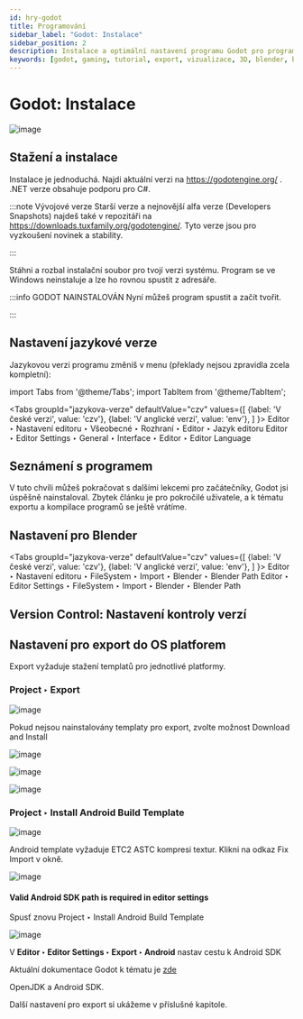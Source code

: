 ```yaml
---
id: hry-godot
title: Programování
sidebar_label: "Godot: Instalace"
sidebar_position: 2
description: Instalace a optimální nastavení programu Godot pro programování her
keywords: [godot, gaming, tutorial, export, vizualizace, 3D, blender, blender3d, instalace, nastavení, digitální modelování]
---
```


# Godot: Instalace

![image](./images/godot2.png)


## Stažení a instalace
Instalace je jednoduchá. Najdi aktuální verzi na https://godotengine.org/ . .NET verze obsahuje podporu pro C#.

:::note Vývojové verze
Starší verze a nejnovější alfa verze (Developers Snapshots) najdeš také v repozitáři na https://downloads.tuxfamily.org/godotengine/. 
Tyto verze jsou pro vyzkoušení novinek a stability.

:::

Stáhni a rozbal instalační soubor pro tvojí verzi systému.
Program se ve Windows neinstaluje a lze ho rovnou spustit z adresáře.

:::info GODOT NAINSTALOVÁN
Nyní můžeš program spustit a začít tvořit.

:::


## Nastavení jazykové verze
Jazykovou verzi programu změníš v menu (překlady nejsou zpravidla zcela kompletní):

import Tabs from '@theme/Tabs';
import TabItem from '@theme/TabItem';

<Tabs
  groupId="jazykova-verze"
  defaultValue="czv"
  values={[
    {label: 'V české verzi', value: 'czv'},
    {label: 'V anglické verzi', value: 'env'},
  ]
}>
<TabItem value="czv">Editor ‣ Nastavení editoru ‣ Všeobecné ‣ Rozhraní ‣ Editor ‣ Jazyk editoru</TabItem>
<TabItem value="env">Editor ‣ Editor Settings ‣ General ‣ Interface ‣ Editor ‣ Editor Language</TabItem>
</Tabs>

## Seznámení s programem

V tuto chvíli můžeš pokračovat s dalšími lekcemi pro začátečníky, Godot jsi úspěšně nainstaloval. Zbytek článku je pro pokročilé uživatele, a k tématu exportu a kompilace programů se ještě vrátíme. 

## Nastavení pro Blender

<Tabs
  groupId="jazykova-verze"
  defaultValue="czv"
  values={[
    {label: 'V české verzi', value: 'czv'},
    {label: 'V anglické verzi', value: 'env'},
  ]
}>
<TabItem value="czv">Editor ‣ Nastavení editoru ‣ FileSystem ‣ Import ‣ Blender ‣ Blender Path</TabItem>
<TabItem value="env">Editor ‣ Editor Settings ‣ FileSystem ‣ Import ‣ Blender ‣ Blender Path</TabItem>
</Tabs>

## Version Control: Nastavení kontroly verzí


## Nastavení pro export do OS platforem

Export vyžaduje stažení templatů pro jednotlivé platformy.

### Project ‣ Export


![image](./images/godot-export-android.jpg)

Pokud nejsou nainstalovány templaty pro export, zvolte možnost  Download and Install


![image](./images/godot-export-template-manager.jpg)

![image](./images/godot-export-template-manager-downl.jpg)

![image](./images/instalace-templaty.jpg)


### Project ‣ Install Android Build Template

![image](./images/godot-android-template-manager.jpg)

Android template vyžaduje ETC2 ASTC kompresi textur. Klikni na odkaz  Fix Import v okně.

![image](./images/fiximportandroid.jpg)

#### Valid Android SDK path is required in editor settings

Spusť znovu Project ‣ Install Android Build Template

![image](./images/android-gradle.jpg)

V **Editor ‣ Editor Settings ‣ Export ‣ Android** nastav cestu k Android SDK

Aktuální dokumentace Godot k tématu  je [zde](https://docs.godotengine.org/en/stable/tutorials/export/exporting_for_android.html)

OpenJDK a Android SDK.

Další nastavení pro export si ukážeme v příslušné kapitole.








